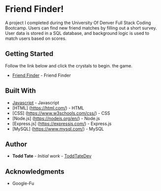 # Friend Finder!
A project I completed during the University Of Denver Full Stack Coding Bootcamp. Users can find new friend matches by filling out a short survey. User data is stored in a SQL database, and background logic is used to match users based on scores.

## Getting Started
Follow the link below and click the crystals to begin. the game.
* [Friend Finder](https://friend-finder-app-toddtatedev.herokuapp.com/) - Friend Finder
## Built With
* [Javascript](https://www.javascript.com/) - Javascript
* [HTML] (https://html.com/) - HTML
* [CSS] (https://www.w3schools.com/css/) - CSS
* [Node.js] (https://nodejs.org/en/) - Node.js
* [Express.js] (https://expressjs.com/) - Express.js
* [MySQL] (https://www.mysql.com/) - MySQL
## Author
* **Todd Tate** - *Initial work* - [ToddTateDev](https://github.com/ToddTateDev)
## Acknowledgments
* Google-Fu

